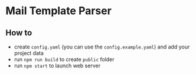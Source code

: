 # Mail Template Parser

## How to

- create `config.yaml` (you can use the `config.example.yaml`) and add your project data
- run `npm run build` to create `public` folder
- run `npm start` to launch web server